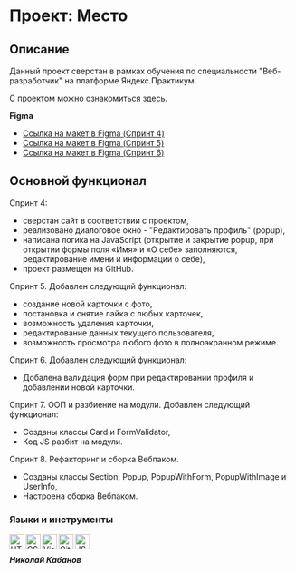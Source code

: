 # Проект: Место

## Описание
Данный проект сверстан в рамках обучения по специальности "Веб-разработчик" на платформе Яндекс.Практикум.

С проектом можно ознакомиться [здесь.](https://kabanovnv.github.io/mesto/)

**Figma**
* [Ссылка на макет в Figma (Спринт 4)](https://www.figma.com/file/2cn9N9jSkmxD84oJik7xL7/JavaScript.-Sprint-4?node-id=0%3A1)
* [Ссылка на макет в Figma (Спринт 5)](https://www.figma.com/file/bjyvbKKJN2naO0ucURl2Z0/JavaScript.-Sprint-5?node-id=0%3A1)
* [Ссылка на макет в Figma (Спринт 6)](https://www.figma.com/file/kRVLKwYG3d1HGLvh7JFWRT/JavaScript.-Sprint-6?node-id=0%3A1)

## Основной функционал

Спринт 4:
- сверстан сайт в соответствии с проектом,
- реализовано диалоговое окно - "Редактировать профиль" (popup),
- написана логика на JavaScript (открытие и закрытие popup, при открытии формы поля «Имя» и «О себе» заполняются, редактирование имени и информации о себе),
- проект размещен на GitHub.


Спринт 5. Добавлен следующий функционал:
- создание новой карточки с фото,
- постановка и снятие лайка с любых карточек,
- возможность удаления карточки,
- редактирование данных текущего пользователя,
- возможность просмотра любого фото в полноэкранном режиме.


Спринт 6. Добавлен следующий функционал:
- Добалена валидация форм при редактировании профиля и добавлении новой карточки.

Спринт 7. ООП и разбиение на модули. Добавлен следующий функционал:
- Созданы классы Card и FormValidator,
- Код JS разбит на модули.

Спринт 8. Рефакторинг и сборка Вебпаком.
- Созданы классы Section, Popup, PopupWithForm, PopupWithImage и UserInfo,
- Настроена сборка Вебпаком.


### Языки и инструменты

<img align="left" alt="HTML5" width="26px" src="https://github.com/KabanovNV/icons/blob/main/html_icon_24px.png" />
<img align="left" alt="CSS3" width="26px" src="https://github.com/KabanovNV/icons/blob/main/css_icon_32px.png" />
<img align="left" alt="Visual Studio Code" width="26px" src="https://github.com/KabanovNV/icons/blob/main/visualstudiocode_icon_32px.png" />
<img align="left" alt="GitHub" width="26px" src="https://github.com/KabanovNV/icons/blob/main/github-50px.png" />
<img align="left" alt="JS" width="26px" src="https://github.com/KabanovNV/icons/blob/main/javascript_icon_48px.png" /><br>


##### Николай Кабанов
